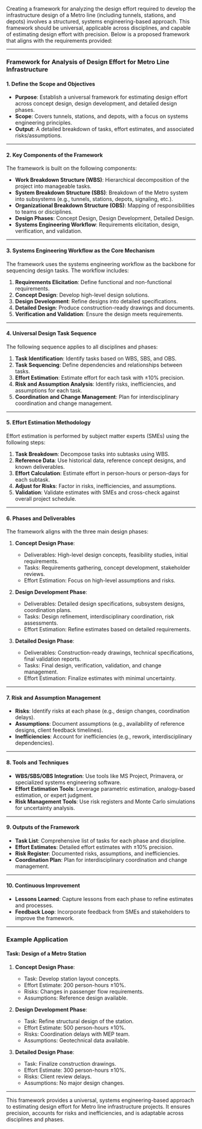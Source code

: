 Creating a framework for analyzing the design effort required to develop the infrastructure design of a Metro line (including tunnels, stations, and depots) involves a structured, systems engineering-based approach. This framework should be universal, applicable across disciplines, and capable of estimating design effort with precision. Below is a proposed framework that aligns with the requirements provided:

---

### **Framework for Analysis of Design Effort for Metro Line Infrastructure**

#### **1. Define the Scope and Objectives**
- **Purpose**: Establish a universal framework for estimating design effort across concept design, design development, and detailed design phases.
- **Scope**: Covers tunnels, stations, and depots, with a focus on systems engineering principles.
- **Output**: A detailed breakdown of tasks, effort estimates, and associated risks/assumptions.

---

#### **2. Key Components of the Framework**
The framework is built on the following components:
- **Work Breakdown Structure (WBS)**: Hierarchical decomposition of the project into manageable tasks.
- **System Breakdown Structure (SBS)**: Breakdown of the Metro system into subsystems (e.g., tunnels, stations, depots, signaling, etc.).
- **Organizational Breakdown Structure (OBS)**: Mapping of responsibilities to teams or disciplines.
- **Design Phases**: Concept Design, Design Development, Detailed Design.
- **Systems Engineering Workflow**: Requirements elicitation, design, verification, and validation.

---

#### **3. Systems Engineering Workflow as the Core Mechanism**
The framework uses the systems engineering workflow as the backbone for sequencing design tasks. The workflow includes:
1. **Requirements Elicitation**: Define functional and non-functional requirements.
2. **Concept Design**: Develop high-level design solutions.
3. **Design Development**: Refine designs into detailed specifications.
4. **Detailed Design**: Produce construction-ready drawings and documents.
5. **Verification and Validation**: Ensure the design meets requirements.

---

#### **4. Universal Design Task Sequence**
The following sequence applies to all disciplines and phases:
1. **Task Identification**: Identify tasks based on WBS, SBS, and OBS.
2. **Task Sequencing**: Define dependencies and relationships between tasks.
3. **Effort Estimation**: Estimate effort for each task with ±10% precision.
4. **Risk and Assumption Analysis**: Identify risks, inefficiencies, and assumptions for each task.
5. **Coordination and Change Management**: Plan for interdisciplinary coordination and change management.

---

#### **5. Effort Estimation Methodology**
Effort estimation is performed by subject matter experts (SMEs) using the following steps:
1. **Task Breakdown**: Decompose tasks into subtasks using WBS.
2. **Reference Data**: Use historical data, reference concept designs, and known deliverables.
3. **Effort Calculation**: Estimate effort in person-hours or person-days for each subtask.
4. **Adjust for Risks**: Factor in risks, inefficiencies, and assumptions.
5. **Validation**: Validate estimates with SMEs and cross-check against overall project schedule.

---

#### **6. Phases and Deliverables**
The framework aligns with the three main design phases:
1. **Concept Design Phase**:
   - Deliverables: High-level design concepts, feasibility studies, initial requirements.
   - Tasks: Requirements gathering, concept development, stakeholder reviews.
   - Effort Estimation: Focus on high-level assumptions and risks.

2. **Design Development Phase**:
   - Deliverables: Detailed design specifications, subsystem designs, coordination plans.
   - Tasks: Design refinement, interdisciplinary coordination, risk assessments.
   - Effort Estimation: Refine estimates based on detailed requirements.

3. **Detailed Design Phase**:
   - Deliverables: Construction-ready drawings, technical specifications, final validation reports.
   - Tasks: Final design, verification, validation, and change management.
   - Effort Estimation: Finalize estimates with minimal uncertainty.

---

#### **7. Risk and Assumption Management**
- **Risks**: Identify risks at each phase (e.g., design changes, coordination delays).
- **Assumptions**: Document assumptions (e.g., availability of reference designs, client feedback timelines).
- **Inefficiencies**: Account for inefficiencies (e.g., rework, interdisciplinary dependencies).

---

#### **8. Tools and Techniques**
- **WBS/SBS/OBS Integration**: Use tools like MS Project, Primavera, or specialized systems engineering software.
- **Effort Estimation Tools**: Leverage parametric estimation, analogy-based estimation, or expert judgment.
- **Risk Management Tools**: Use risk registers and Monte Carlo simulations for uncertainty analysis.

---

#### **9. Outputs of the Framework**
- **Task List**: Comprehensive list of tasks for each phase and discipline.
- **Effort Estimates**: Detailed effort estimates with ±10% precision.
- **Risk Register**: Documented risks, assumptions, and inefficiencies.
- **Coordination Plan**: Plan for interdisciplinary coordination and change management.

---

#### **10. Continuous Improvement**
- **Lessons Learned**: Capture lessons from each phase to refine estimates and processes.
- **Feedback Loop**: Incorporate feedback from SMEs and stakeholders to improve the framework.

---

### **Example Application**
#### **Task: Design of a Metro Station**
1. **Concept Design Phase**:
   - Task: Develop station layout concepts.
   - Effort Estimate: 200 person-hours ±10%.
   - Risks: Changes in passenger flow requirements.
   - Assumptions: Reference design available.

2. **Design Development Phase**:
   - Task: Refine structural design of the station.
   - Effort Estimate: 500 person-hours ±10%.
   - Risks: Coordination delays with MEP team.
   - Assumptions: Geotechnical data available.

3. **Detailed Design Phase**:
   - Task: Finalize construction drawings.
   - Effort Estimate: 300 person-hours ±10%.
   - Risks: Client review delays.
   - Assumptions: No major design changes.

---

This framework provides a universal, systems engineering-based approach to estimating design effort for Metro line infrastructure projects. It ensures precision, accounts for risks and inefficiencies, and is adaptable across disciplines and phases.